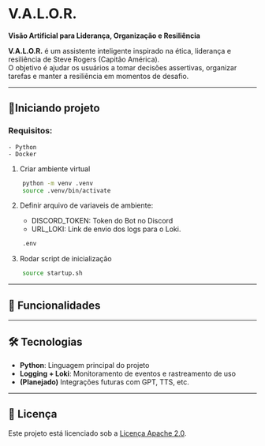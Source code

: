 # V.A.L.O.R.  
**Visão Artificial para Liderança, Organização e Resiliência**

**V.A.L.O.R.** é um assistente inteligente inspirado na ética, liderança e resiliência de Steve Rogers (Capitão América).  
O objetivo é ajudar os usuários a tomar decisões assertivas, organizar tarefas e manter a resiliência em momentos de desafio.

---

## 🚀Iniciando projeto

### Requisitos:
    - Python
    - Docker

1. Criar ambiente virtual

~~~bash
    python -m venv .venv
    source .venv/bin/activate
~~~

2. Definir arquivo de variaveis de ambiente:

    - DISCORD_TOKEN: Token do Bot no Discord
    - URL_LOKI: Link de envio dos logs para o Loki.

~~~bash
    .env
~~~
3. Rodar script de inicialização

~~~bash
    source startup.sh
~~~

---

## 🚀 Funcionalidades


---

## 🛠️ Tecnologias

- **Python**: Linguagem principal do projeto
- **Logging + Loki**: Monitoramento de eventos e rastreamento de uso
- **(Planejado)** Integrações futuras com GPT, TTS, etc.

---

## 📄 Licença

Este projeto está licenciado sob a [Licença Apache 2.0](LICENSE).
